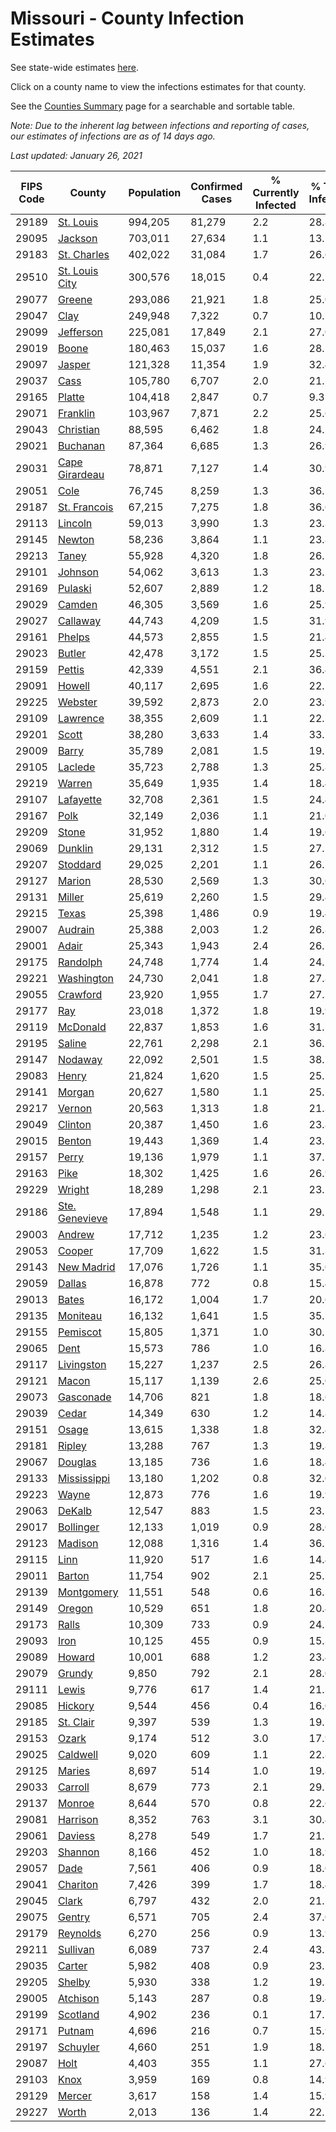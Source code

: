 # Missouri - County Infection Estimates

See state-wide estimates [here](/infections/us-mo).

Click on a county name to view the infections estimates for that county.

See the [Counties Summary](/infections/summary-counties) page for a searchable and sortable table.

*Note: Due to the inherent lag between infections and reporting of cases, our estimates of infections are as of 14 days ago.*

*Last updated: January 26, 2021*

|   FIPS Code |                           County |   Population |   Confirmed Cases |   % Currently Infected |   % Total Infected |
|-------------|----------------------------------|--------------|-------------------|------------------------|--------------------|
|       29189 |           [St. Louis](st.-louis) |      994,205 |            81,279 |                    2.2 |               28.8 |
|       29095 |               [Jackson](jackson) |      703,011 |            27,634 |                    1.1 |               13.5 |
|       29183 |       [St. Charles](st.-charles) |      402,022 |            31,084 |                    1.7 |               26.6 |
|       29510 | [St. Louis City](st.-louis-city) |      300,576 |            18,015 |                    0.4 |               22.1 |
|       29077 |                 [Greene](greene) |      293,086 |            21,921 |                    1.8 |               25.0 |
|       29047 |                     [Clay](clay) |      249,948 |             7,322 |                    0.7 |               10.1 |
|       29099 |           [Jefferson](jefferson) |      225,081 |            17,849 |                    2.1 |               27.0 |
|       29019 |                   [Boone](boone) |      180,463 |            15,037 |                    1.6 |               28.5 |
|       29097 |                 [Jasper](jasper) |      121,328 |            11,354 |                    1.9 |               32.4 |
|       29037 |                     [Cass](cass) |      105,780 |             6,707 |                    2.0 |               21.2 |
|       29165 |                 [Platte](platte) |      104,418 |             2,847 |                    0.7 |                9.3 |
|       29071 |             [Franklin](franklin) |      103,967 |             7,871 |                    2.2 |               25.6 |
|       29043 |           [Christian](christian) |       88,595 |             6,462 |                    1.8 |               24.1 |
|       29021 |             [Buchanan](buchanan) |       87,364 |             6,685 |                    1.3 |               26.9 |
|       29031 | [Cape Girardeau](cape-girardeau) |       78,871 |             7,127 |                    1.4 |               30.9 |
|       29051 |                     [Cole](cole) |       76,745 |             8,259 |                    1.3 |               36.5 |
|       29187 |     [St. Francois](st.-francois) |       67,215 |             7,275 |                    1.8 |               36.6 |
|       29113 |               [Lincoln](lincoln) |       59,013 |             3,990 |                    1.3 |               23.3 |
|       29145 |                 [Newton](newton) |       58,236 |             3,864 |                    1.1 |               23.8 |
|       29213 |                   [Taney](taney) |       55,928 |             4,320 |                    1.8 |               26.1 |
|       29101 |               [Johnson](johnson) |       54,062 |             3,613 |                    1.3 |               23.2 |
|       29169 |               [Pulaski](pulaski) |       52,607 |             2,889 |                    1.2 |               18.5 |
|       29029 |                 [Camden](camden) |       46,305 |             3,569 |                    1.6 |               25.9 |
|       29027 |             [Callaway](callaway) |       44,743 |             4,209 |                    1.5 |               31.9 |
|       29161 |                 [Phelps](phelps) |       44,573 |             2,855 |                    1.5 |               21.4 |
|       29023 |                 [Butler](butler) |       42,478 |             3,172 |                    1.5 |               25.3 |
|       29159 |                 [Pettis](pettis) |       42,339 |             4,551 |                    2.1 |               36.4 |
|       29091 |                 [Howell](howell) |       40,117 |             2,695 |                    1.6 |               22.2 |
|       29225 |               [Webster](webster) |       39,592 |             2,873 |                    2.0 |               23.9 |
|       29109 |             [Lawrence](lawrence) |       38,355 |             2,609 |                    1.1 |               22.7 |
|       29201 |                   [Scott](scott) |       38,280 |             3,633 |                    1.4 |               33.1 |
|       29009 |                   [Barry](barry) |       35,789 |             2,081 |                    1.5 |               19.7 |
|       29105 |               [Laclede](laclede) |       35,723 |             2,788 |                    1.3 |               25.8 |
|       29219 |                 [Warren](warren) |       35,649 |             1,935 |                    1.4 |               18.4 |
|       29107 |           [Lafayette](lafayette) |       32,708 |             2,361 |                    1.5 |               24.4 |
|       29167 |                     [Polk](polk) |       32,149 |             2,036 |                    1.1 |               21.0 |
|       29209 |                   [Stone](stone) |       31,952 |             1,880 |                    1.4 |               19.6 |
|       29069 |               [Dunklin](dunklin) |       29,131 |             2,312 |                    1.5 |               27.5 |
|       29207 |             [Stoddard](stoddard) |       29,025 |             2,201 |                    1.1 |               26.2 |
|       29127 |                 [Marion](marion) |       28,530 |             2,569 |                    1.3 |               30.6 |
|       29131 |                 [Miller](miller) |       25,619 |             2,260 |                    1.5 |               29.4 |
|       29215 |                   [Texas](texas) |       25,398 |             1,486 |                    0.9 |               19.4 |
|       29007 |               [Audrain](audrain) |       25,388 |             2,003 |                    1.2 |               26.8 |
|       29001 |                   [Adair](adair) |       25,343 |             1,943 |                    2.4 |               26.1 |
|       29175 |             [Randolph](randolph) |       24,748 |             1,774 |                    1.4 |               24.2 |
|       29221 |         [Washington](washington) |       24,730 |             2,041 |                    1.8 |               27.8 |
|       29055 |             [Crawford](crawford) |       23,920 |             1,955 |                    1.7 |               27.3 |
|       29177 |                       [Ray](ray) |       23,018 |             1,372 |                    1.8 |               19.9 |
|       29119 |             [McDonald](mcdonald) |       22,837 |             1,853 |                    1.6 |               31.7 |
|       29195 |                 [Saline](saline) |       22,761 |             2,298 |                    2.1 |               36.1 |
|       29147 |               [Nodaway](nodaway) |       22,092 |             2,501 |                    1.5 |               38.7 |
|       29083 |                   [Henry](henry) |       21,824 |             1,620 |                    1.5 |               25.2 |
|       29141 |                 [Morgan](morgan) |       20,627 |             1,580 |                    1.1 |               25.5 |
|       29217 |                 [Vernon](vernon) |       20,563 |             1,313 |                    1.8 |               21.3 |
|       29049 |               [Clinton](clinton) |       20,387 |             1,450 |                    1.6 |               23.8 |
|       29015 |                 [Benton](benton) |       19,443 |             1,369 |                    1.4 |               23.5 |
|       29157 |                   [Perry](perry) |       19,136 |             1,979 |                    1.1 |               37.1 |
|       29163 |                     [Pike](pike) |       18,302 |             1,425 |                    1.6 |               26.9 |
|       29229 |                 [Wright](wright) |       18,289 |             1,298 |                    2.1 |               23.1 |
|       29186 | [Ste. Genevieve](ste.-genevieve) |       17,894 |             1,548 |                    1.1 |               29.5 |
|       29003 |                 [Andrew](andrew) |       17,712 |             1,235 |                    1.2 |               23.6 |
|       29053 |                 [Cooper](cooper) |       17,709 |             1,622 |                    1.5 |               31.3 |
|       29143 |         [New Madrid](new-madrid) |       17,076 |             1,726 |                    1.1 |               35.0 |
|       29059 |                 [Dallas](dallas) |       16,878 |               772 |                    0.8 |               15.4 |
|       29013 |                   [Bates](bates) |       16,172 |             1,004 |                    1.7 |               20.6 |
|       29135 |             [Moniteau](moniteau) |       16,132 |             1,641 |                    1.5 |               35.5 |
|       29155 |             [Pemiscot](pemiscot) |       15,805 |             1,371 |                    1.0 |               30.5 |
|       29065 |                     [Dent](dent) |       15,573 |               786 |                    1.0 |               16.8 |
|       29117 |         [Livingston](livingston) |       15,227 |             1,237 |                    2.5 |               26.8 |
|       29121 |                   [Macon](macon) |       15,117 |             1,139 |                    2.6 |               25.0 |
|       29073 |           [Gasconade](gasconade) |       14,706 |               821 |                    1.8 |               18.6 |
|       29039 |                   [Cedar](cedar) |       14,349 |               630 |                    1.2 |               14.8 |
|       29151 |                   [Osage](osage) |       13,615 |             1,338 |                    1.8 |               32.4 |
|       29181 |                 [Ripley](ripley) |       13,288 |               767 |                    1.3 |               19.8 |
|       29067 |               [Douglas](douglas) |       13,185 |               736 |                    1.6 |               18.4 |
|       29133 |       [Mississippi](mississippi) |       13,180 |             1,202 |                    0.8 |               32.0 |
|       29223 |                   [Wayne](wayne) |       12,873 |               776 |                    1.6 |               19.9 |
|       29063 |                 [DeKalb](dekalb) |       12,547 |               883 |                    1.5 |               23.5 |
|       29017 |           [Bollinger](bollinger) |       12,133 |             1,019 |                    0.9 |               28.6 |
|       29123 |               [Madison](madison) |       12,088 |             1,316 |                    1.4 |               36.5 |
|       29115 |                     [Linn](linn) |       11,920 |               517 |                    1.6 |               14.4 |
|       29011 |                 [Barton](barton) |       11,754 |               902 |                    2.1 |               25.7 |
|       29139 |         [Montgomery](montgomery) |       11,551 |               548 |                    0.6 |               16.3 |
|       29149 |                 [Oregon](oregon) |       10,529 |               651 |                    1.8 |               20.4 |
|       29173 |                   [Ralls](ralls) |       10,309 |               733 |                    0.9 |               24.2 |
|       29093 |                     [Iron](iron) |       10,125 |               455 |                    0.9 |               15.3 |
|       29089 |                 [Howard](howard) |       10,001 |               688 |                    1.2 |               23.4 |
|       29079 |                 [Grundy](grundy) |        9,850 |               792 |                    2.1 |               28.0 |
|       29111 |                   [Lewis](lewis) |        9,776 |               617 |                    1.4 |               21.3 |
|       29085 |               [Hickory](hickory) |        9,544 |               456 |                    0.4 |               16.0 |
|       29185 |           [St. Clair](st.-clair) |        9,397 |               539 |                    1.3 |               19.1 |
|       29153 |                   [Ozark](ozark) |        9,174 |               512 |                    3.0 |               17.9 |
|       29025 |             [Caldwell](caldwell) |        9,020 |               609 |                    1.1 |               22.8 |
|       29125 |                 [Maries](maries) |        8,697 |               514 |                    1.0 |               19.8 |
|       29033 |               [Carroll](carroll) |        8,679 |               773 |                    2.1 |               29.7 |
|       29137 |                 [Monroe](monroe) |        8,644 |               570 |                    0.8 |               22.6 |
|       29081 |             [Harrison](harrison) |        8,352 |               763 |                    3.1 |               30.4 |
|       29061 |               [Daviess](daviess) |        8,278 |               549 |                    1.7 |               21.7 |
|       29203 |               [Shannon](shannon) |        8,166 |               452 |                    1.0 |               18.9 |
|       29057 |                     [Dade](dade) |        7,561 |               406 |                    0.9 |               18.0 |
|       29041 |             [Chariton](chariton) |        7,426 |               399 |                    1.7 |               18.4 |
|       29045 |                   [Clark](clark) |        6,797 |               432 |                    2.0 |               21.5 |
|       29075 |                 [Gentry](gentry) |        6,571 |               705 |                    2.4 |               37.0 |
|       29179 |             [Reynolds](reynolds) |        6,270 |               256 |                    0.9 |               13.9 |
|       29211 |             [Sullivan](sullivan) |        6,089 |               737 |                    2.4 |               43.7 |
|       29035 |                 [Carter](carter) |        5,982 |               408 |                    0.9 |               23.1 |
|       29205 |                 [Shelby](shelby) |        5,930 |               338 |                    1.2 |               19.3 |
|       29005 |             [Atchison](atchison) |        5,143 |               287 |                    0.8 |               19.4 |
|       29199 |             [Scotland](scotland) |        4,902 |               236 |                    0.1 |               17.1 |
|       29171 |                 [Putnam](putnam) |        4,696 |               216 |                    0.7 |               15.9 |
|       29197 |             [Schuyler](schuyler) |        4,660 |               251 |                    1.9 |               18.2 |
|       29087 |                     [Holt](holt) |        4,403 |               355 |                    1.1 |               27.6 |
|       29103 |                     [Knox](knox) |        3,959 |               169 |                    0.8 |               14.9 |
|       29129 |                 [Mercer](mercer) |        3,617 |               158 |                    1.4 |               15.9 |
|       29227 |                   [Worth](worth) |        2,013 |               136 |                    1.4 |               22.7 |